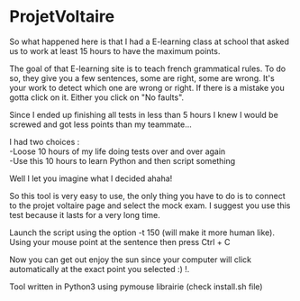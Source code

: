 # ProjetVoltaire

So what happened here is that I had a E-learning class at school that asked us to work at least 15 hours to have the maximum points.

The goal of that E-learning site is to teach french grammatical rules. To do so, they give you a few sentences, some are right, some are wrong. It's your work to detect which one are wrong or right. If there is a mistake you gotta click on it. Either you click on "No faults".

Since I ended up finishing all tests in less than 5 hours I knew I would be screwed and got less points than my teammate...

I had two choices : <br>
-Loose 10 hours of my life doing tests over and over again <br>
-Use this 10 hours to learn Python and then script something 

Well I let you imagine what I decided ahaha!

So this tool is very easy to use, the only thing you have to do is to connect to the projet voltaire page and select the mock exam.
I suggest you use this test because it lasts for a very long time.

Launch the script using the option -t 150 (will make it more human like). Using your mouse point at the sentence then press Ctrl + C

Now you can get out enjoy the sun since your computer will click automatically at the exact point you selected :) !.

Tool written in Python3 using pymouse librairie (check install.sh file)
